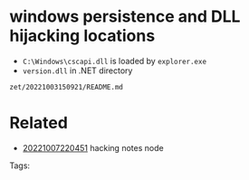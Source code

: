 # windows persistence and DLL hijacking locations
- `C:\Windows\cscapi.dll` is loaded by `explorer.exe`
- `version.dll` in .NET directory

` zet/20221003150921/README.md `

# Related

- [20221007220451](/zet/20221007220451/README.md) hacking notes node


Tags:

    
